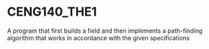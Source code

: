 # CENG140_THE1
A program that first builds a field and then implements a path-finding algorithm that works in accordance with the given specifications
